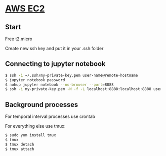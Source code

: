 # [AWS EC2](https://console.aws.amazon.com/ec2)

## Start

Free t2.micro

Create new ssh key and put it in your .ssh folder

## Connecting to jupyter notebook
```bash
$ ssh -i ~/.ssh/my-private-key.pem user-name@remote-hostname
$ jupyter notebook password
$ nohup jupyter notebook --no-browser --port=8888
$ ssh -i my-private-key.pem -N -f -L localhost:8888:localhost:8888 user-name@remote-hostname
```

## Background processes

For temporal interval processes use crontab

For everything else use tmux:

```bash
$ sudo yum install tmux
$ tmux
$ tmux detach
$ tmux attach
```





